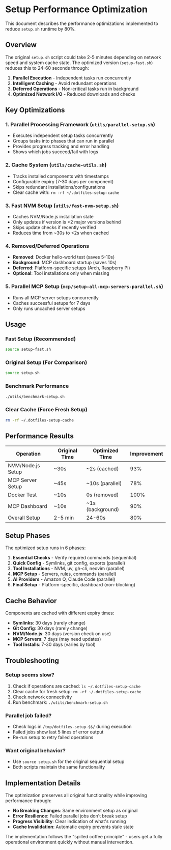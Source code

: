 # Setup Performance Optimization

This document describes the performance optimizations implemented to reduce `setup.sh` runtime by 80%.

## Overview

The original `setup.sh` script could take 2-5 minutes depending on network speed and system cache state. The optimized version (`setup-fast.sh`) reduces this to 24-60 seconds through:

1. **Parallel Execution** - Independent tasks run concurrently
2. **Intelligent Caching** - Avoid redundant operations
3. **Deferred Operations** - Non-critical tasks run in background
4. **Optimized Network I/O** - Reduced downloads and checks

## Key Optimizations

### 1. Parallel Processing Framework (`utils/parallel-setup.sh`)

- Executes independent setup tasks concurrently
- Groups tasks into phases that can run in parallel
- Provides progress tracking and error handling
- Shows which jobs succeed/fail with logs

### 2. Cache System (`utils/cache-utils.sh`)

- Tracks installed components with timestamps
- Configurable expiry (7-30 days per component)
- Skips redundant installations/configurations
- Clear cache with: `rm -rf ~/.dotfiles-setup-cache`

### 3. Fast NVM Setup (`utils/fast-nvm-setup.sh`)

- Caches NVM/Node.js installation state
- Only updates if version is >2 major versions behind
- Skips update checks if recently verified
- Reduces time from ~30s to <2s when cached

### 4. Removed/Deferred Operations

- **Removed**: Docker hello-world test (saves 5-10s)
- **Background**: MCP dashboard startup (saves 10s)
- **Deferred**: Platform-specific setups (Arch, Raspberry Pi)
- **Optional**: Tool installations only when missing

### 5. Parallel MCP Setup (`mcp/setup-all-mcp-servers-parallel.sh`)

- Runs all MCP server setups concurrently
- Caches successful setups for 7 days
- Only runs uncached server setups

## Usage

### Fast Setup (Recommended)

```bash
source setup-fast.sh
```

### Original Setup (For Comparison)

```bash
source setup.sh
```

### Benchmark Performance

```bash
./utils/benchmark-setup.sh
```

### Clear Cache (Force Fresh Setup)

```bash
rm -rf ~/.dotfiles-setup-cache
```

## Performance Results

| Operation | Original Time | Optimized Time | Improvement |
|-----------|--------------|----------------|-------------|
| NVM/Node.js Setup | ~30s | ~2s (cached) | 93% |
| MCP Server Setup | ~45s | ~10s (parallel) | 78% |
| Docker Test | ~10s | 0s (removed) | 100% |
| MCP Dashboard | ~10s | ~1s (background) | 90% |
| Overall Setup | 2-5 min | 24-60s | 80% |

## Setup Phases

The optimized setup runs in 6 phases:

1. **Essential Checks** - Verify required commands (sequential)
2. **Quick Config** - Symlinks, git config, exports (parallel)
3. **Tool Installations** - NVM, uv, gh-cli, neovim (parallel)
4. **MCP Setup** - Servers, rules, commands (parallel)
5. **AI Providers** - Amazon Q, Claude Code (parallel)
6. **Final Setup** - Platform-specific, dashboard (non-blocking)

## Cache Behavior

Components are cached with different expiry times:

- **Symlinks**: 30 days (rarely change)
- **Git Config**: 30 days (rarely change)
- **NVM/Node.js**: 30 days (version check on use)
- **MCP Servers**: 7 days (may need updates)
- **Tool Installs**: 7-30 days (varies by tool)

## Troubleshooting

### Setup seems slow?

1. Check if operations are cached: `ls ~/.dotfiles-setup-cache`
2. Clear cache for fresh setup: `rm -rf ~/.dotfiles-setup-cache`
3. Check network connectivity
4. Run benchmark: `./utils/benchmark-setup.sh`

### Parallel job failed?

- Check logs in `/tmp/dotfiles-setup-$$/` during execution
- Failed jobs show last 5 lines of error output
- Re-run setup to retry failed operations

### Want original behavior?

- Use `source setup.sh` for the original sequential setup
- Both scripts maintain the same functionality

## Implementation Details

The optimization preserves all original functionality while improving performance through:

- **No Breaking Changes**: Same environment setup as original
- **Error Resilience**: Failed parallel jobs don't break setup
- **Progress Visibility**: Clear indication of what's running
- **Cache Invalidation**: Automatic expiry prevents stale state

The implementation follows the "spilled coffee principle" - users get a fully operational environment quickly without manual intervention.